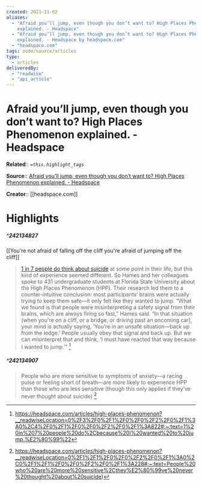 ```yaml
---
created: 2021-11-02
aliases:
  - "Afraid you’ll jump, even though you don’t want to? High Places Phenomenon
    explained. - Headspace"
  - "Afraid you’ll jump, even though you don’t want to? High Places Phenomenon
    explained. - Headspace by headspace.com"
  - "headspace.com"
tags: node/source/articles
type:
  - articles
deliveredBy:
  - "readwise"
  - "api_article"
---
```

# Afraid you’ll jump, even though you don’t want to? High Places Phenomenon explained. - Headspace

**Related**:: 
*`=this.highlight_tags`*

**Source**:: [Afraid you’ll jump, even though you don’t want to? High Places Phenomenon explained. - Headspace](https://headspace.com/articles/high-places-phenomenon)

**Creator**:: [[headspace.com]]

# Highlights
##### ^242134827
[[You're not afraid of falling off the cliff you're afraid of jumping off the cliff]]  
> [1 in 7 people do think about suicide](http://jamanetwork.com/journals/jamapsychiatry/fullarticle/205075) at some point in their life, but this kind of experience seemed different. So Hames and her colleagues spoke to 431 undergraduate students at Florida State University about the High Places Phenomenon (HPP). Their research led them to a counter-intuitive conclusion: most participants’ brains were actually trying to keep them safe—it only felt like they wanted to jump. “What we found is that people were misinterpreting a safety signal from their brains, which are always firing so fast,” Hames said. “In that situation (when you're on a cliff, or a bridge, or driving past an oncoming car), your mind is actually saying, ‘You’re in an unsafe situation—back up from the ledge.’ People usually obey that signal and back up. But we can misinterpret that and think, ‘I must have reacted that way because I wanted to jump.’" 
  [^242134827]

[^242134827]:  https://headspace.com/articles/high-places-phenomenon?__readwiseLocation=0%2F3%2F0%2F1%2F0%2F0%2F2%2F0%2F1%3A0%2C4%2F0%2F1%2F0%2F0%2F2%2F0%2F1%3A822#:~:text=1%20in%207%20people%20do%2Cbecause%20I%20wanted%20to%20jump.%E2%80%99%22

##### ^242134907
  
> People who are more sensitive to symptoms of anxiety—a racing pulse or feeling short of breath—are more likely to experience HPP than those who are less sensitive (though this only applies if they’ve never thought about suicide) 
  [^242134907]

[^242134907]:  https://headspace.com/articles/high-places-phenomenon?__readwiseLocation=0%2F1%2F1%2F0%2F0%2F2%2F0%2F1%3A0%2C0%2F1%2F1%2F0%2F0%2F2%2F0%2F1%3A228#:~:text=People%20who%20are%20more%20sensitive%2Cthey%E2%80%99ve%20never%20thought%20about%20suicide)


